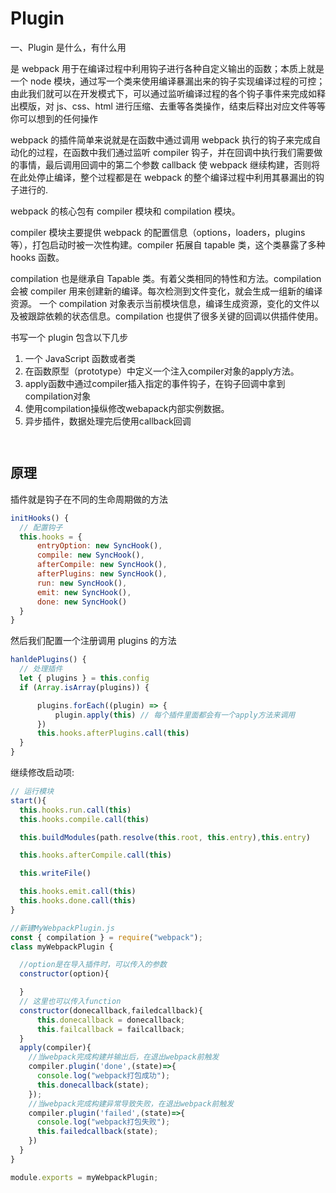 # Plugin
一、Plugin 是什么，有什么用

是 webpack 用于在编译过程中利用钩子进行各种自定义输出的函数；本质上就是一个 node 模块，通过写一个类来使用编译暴漏出来的钩子实现编译过程的可控；由此我们就可以在开发模式下，可以通过监听编译过程的各个钩子事件来完成如释出模版，对 js、css、html 进行压缩、去重等各类操作，结束后释出对应文件等等你可以想到的任何操作

webpack 的插件简单来说就是在函数中通过调用 webpack 执行的钩子来完成自动化的过程，在函数中我们通过监听 compiler 钩子，并在回调中执行我们需要做的事情，最后调用回调中的第二个参数 callback 使 webpack 继续构建，否则将在此处停止编译，整个过程都是在 webpack 的整个编译过程中利用其暴漏出的钩子进行的.

webpack 的核心包有 compiler 模块和 compilation 模块。

compiler 模块主要提供 webpack 的配置信息（options，loaders，plugins 等），打包启动时被一次性构建。compiler 拓展自 tapable 类，这个类暴露了多种 hooks 函数。

compilation 也是继承自 Tapable 类。有着父类相同的特性和方法。compilation 会被 compiler 用来创建新的编译。每次检测到文件变化，就会生成一组新的编译资源。
一个 compilation 对象表示当前模块信息，编译生成资源，变化的文件以及被跟踪依赖的状态信息。compilation 也提供了很多关键的回调以供插件使用。


书写一个 plugin 包含以下几步
1. 一个 JavaScript 函数或者类
1. 在函数原型（prototype）中定义一个注入compiler对象的apply方法。
1. apply函数中通过compiler插入指定的事件钩子，在钩子回调中拿到compilation对象
1. 使用compilation操纵修改webapack内部实例数据。
1. 异步插件，数据处理完后使用callback回调

```js



```

## 原理
  插件就是钩子在不同的生命周期做的方法

  ```js
  initHooks() {
    // 配置钩子
    this.hooks = {
        entryOption: new SyncHook(),
        compile: new SyncHook(),
        afterCompile: new SyncHook(),
        afterPlugins: new SyncHook(),
        run: new SyncHook(),
        emit: new SyncHook(),
        done: new SyncHook()
    }
  }
  ```

  然后我们配置一个注册调用 plugins 的方法

  ```js
  hanldePlugins() {
    // 处理插件
    let { plugins } = this.config
    if (Array.isArray(plugins)) {

        plugins.forEach((plugin) => {
            plugin.apply(this) // 每个插件里面都会有一个apply方法来调用
        })
        this.hooks.afterPlugins.call(this)
    }
  }
  ```

  继续修改启动项:
  ```js
  // 运行模块
  start(){
    this.hooks.run.call(this)
    this.hooks.compile.call(this)

    this.buildModules(path.resolve(this.root, this.entry),this.entry)

    this.hooks.afterCompile.call(this)

    this.writeFile()

    this.hooks.emit.call(this)
    this.hooks.done.call(this)
  }
```

```js
//新建MyWebpackPlugin.js
const { compilation } = require("webpack");
class myWebpackPlugin {

  //option是在导入插件时，可以传入的参数
  constructor(option){

  }
  // 这里也可以传入function
  constructor(donecallback,failedcallback){
      this.donecallback = donecallback;
      this.failcallback = failcallback;
  }
  apply(compiler){
    //当webpack完成构建并输出后，在退出webpack前触发
    compiler.plugin('done',(state)=>{
      console.log("webpack打包成功");
      this.donecallback(state);
    });
    //当webpack完成构建异常导致失败，在退出webpack前触发
    compiler.plugin('failed',(state)=>{
      console.log("webpack打包失败");
      this.failedcallback(state);
    })
  }
}

module.exports = myWebpackPlugin;




```



